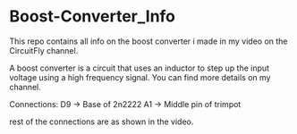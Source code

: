 # Boost-Converter_Info
This repo contains all info on the boost converter i made in my video on the CircuitFly channel.

A boost converter is a circuit that uses an inductor to step up the input voltage using a high frequency signal. You can find more details on my channel.


Connections: 
D9 -> Base of 2n2222
A1 -> Middle pin of trimpot

rest of the connections are as shown in the video.
